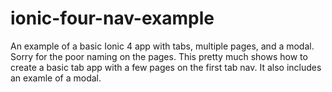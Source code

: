 # ionic-four-nav-example
An example of a basic Ionic 4 app with tabs, multiple pages, and a modal. Sorry for the poor naming on the pages. This pretty much shows how to create a basic tab app with a few pages on the first tab nav. It also includes an examle of a modal.
